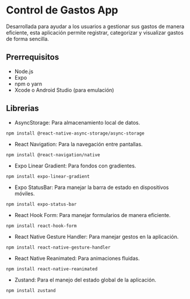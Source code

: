 # Control de Gastos App

Desarrollada para ayudar a los usuarios a gestionar sus gastos de manera eficiente, esta aplicación permite registrar,
categorizar y visualizar gastos de forma sencilla.


## Prerrequisitos

- Node.js
- Expo 
- npm o yarn
- Xcode o Android Studio (para emulación)

## Librerias

- AsyncStorage: Para almacenamiento local de datos.

```
npm install @react-native-async-storage/async-storage
```

- React Navigation: Para la navegación entre pantallas.

```
npm install @react-navigation/native
```

- Expo Linear Gradient: Para fondos con gradientes.

```
npm install expo-linear-gradient
```

- Expo StatusBar: Para manejar la barra de estado en dispositivos móviles.

```
npm install expo-status-bar
```

- React Hook Form: Para manejar formularios de manera eficiente.

```
npm install react-hook-form
```

- React Native Gesture Handler: Para manejar gestos en la aplicación.

```
npm install react-native-gesture-handler
```

- React Native Reanimated: Para animaciones fluidas.

```
npm install react-native-reanimated
```

- Zustand: Para el manejo del estado global de la aplicación.

```
npm install zustand
```